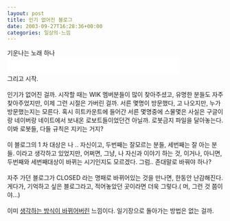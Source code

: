 ```yaml
---
layout: post
title: 인기 없어진 블로그
date: 2003-09-27T16:28:36+00:00
categories: 일상의-느낌
---
```

기운나는 노래 하나<br /><EMBED src=/mp3/서영은-혼자가아닌나.mp3 width=400 height=40 type=audio/mpeg autostart="false" loop="true" border="0"><br />그리고 시작.<br /><br />인기가 없어진 걸까. 시작할 때는 WIK 멤버분들이 많이 찾아주셨고, 유명한 분들도 자주 찾아주었지만, 이제 그런 시절은 가버린 걸까. 서른 몇명이 방문했다, 고 나오지만, 누가 방문했는지는 모른다. 혹시 히트카운트에 들어간 서른 몇명중에 스물몇은 사실은 구글이랑 네이버랑 네이트에서 보내온 로보트들이었던건 아닐까. 로봇금지 파일을 달아놓는다. 이봐 로봇들, 다들 규칙은 지키는 거지?<br /><br />이 블로그의 1 차 대상은 나 .. 자신이고, 두번째는 잘모르는 분들, 세번째는 잘 아는 분들. 이라고 생각하고 있었지만, 어쩌면, 그냥, 나 자신과 이야기 하는 것, 이거나, 아니면, 두번째와 세번째대상이 바뀌는 시기인지도 모르겠다. 그럼.. 존대말로 바꿔야 하나?<br /><br />자주 가던 블로그가 CLOSED 라는 명패로 바뀌어있는 것을 만나면, 한동안 난감해진다. 게다가, 기억하고 싶은 블로그라고, 적어놓았던 곳이라면 더욱 그렇다.( 머, 그런 것 쯤이야...)<br /><br />이미 <A href="http://jinto.pe.kr/logs/archives/000145.html">생각하는 방식이 바뀌어버린</A> 느낌이다. 일기장으로 돌아가는 방법은 없는 걸까.
